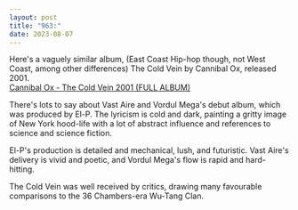 ```yaml
---
layout: post
title: "963:"
date: 2023-08-07
---
```


Here's a vaguely similar album, (East Coast Hip-hop though, not West Coast, among other differences) The Cold Vein by Cannibal Ox, released 2001\.  
[Cannibal Ox \- The Cold Vein 2001 (FULL ALBUM)](https://youtu.be/kekROxOTHSM)

There's lots to say about Vast Aire and Vordul Mega's debut album, which was produced by El-P. The lyricism is cold and dark, painting a gritty image of New York hood-life with a lot of abstract influence and references to science and science fiction.

El-P's production is detailed and mechanical, lush, and futuristic. Vast Aire's delivery is vivid and poetic, and Vordul Mega's flow is rapid and hard-hitting.

The Cold Vein was well received by critics, drawing many favourable comparisons to the 36 Chambers-era Wu-Tang Clan.
